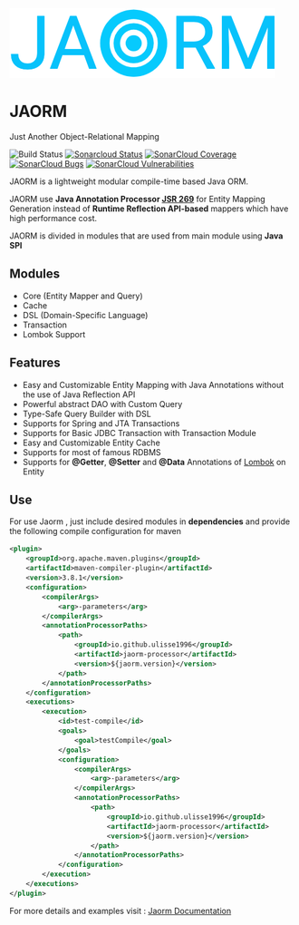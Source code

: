 ![Jaorm](logo.png)

# JAORM
Just Another Object-Relational Mapping

![Build Status](https://github.com/ulisse1996/JAORM/workflows/build/badge.svg)
[![Sonarcloud Status](https://sonarcloud.io/api/project_badges/measure?project=ulisse1996_JAORM&metric=alert_status)](https://sonarcloud.io/dashboard?id=ulisse1996_JAORM)
[![SonarCloud Coverage](https://sonarcloud.io/api/project_badges/measure?project=ulisse1996_JAORM&metric=coverage)](https://sonarcloud.io/component_measures/metric/coverage/list?id=ulisse1996_JAORM)
[![SonarCloud Bugs](https://sonarcloud.io/api/project_badges/measure?project=ulisse1996_JAORM&metric=bugs)](https://sonarcloud.io/component_measures/metric/reliability_rating/list?id=ulisse1996_JAORM)
[![SonarCloud Vulnerabilities](https://sonarcloud.io/api/project_badges/measure?project=ulisse1996_JAORM&metric=vulnerabilities)](https://sonarcloud.io/component_measures/metric/security_rating/list?id=ulisse1996_JAORM)

JAORM is a lightweight modular compile-time based Java ORM.

JAORM use **Java Annotation Processor [JSR 269](https://jcp.org/en/jsr/detail?id=269)** for Entity Mapping Generation instead of
**Runtime Reflection API-based** mappers which have high performance cost.

JAORM is divided in modules that are used from main module using **Java SPI**

## Modules

- Core (Entity Mapper and Query)
- Cache
- DSL (Domain-Specific Language)
- Transaction
- Lombok Support

## Features

- Easy and Customizable Entity Mapping with Java Annotations without the use of Java Reflection API
- Powerful abstract DAO with Custom Query
- Type-Safe Query Builder with DSL
- Supports for Spring and JTA Transactions
- Supports for Basic JDBC Transaction with Transaction Module
- Easy and Customizable Entity Cache
- Supports for most of famous RDBMS
- Supports for **@Getter**, **@Setter** and **@Data** Annotations of [Lombok](https://projectlombok.org/) on Entity

## Use

For use Jaorm , just include desired modules in **dependencies** and provide the following
compile configuration for maven

```xml
<plugin>
    <groupId>org.apache.maven.plugins</groupId>
    <artifactId>maven-compiler-plugin</artifactId>
    <version>3.8.1</version>
    <configuration>
        <compilerArgs>
            <arg>-parameters</arg>
        </compilerArgs>
        <annotationProcessorPaths>
            <path>
                <groupId>io.github.ulisse1996</groupId>
                <artifactId>jaorm-processor</artifactId>
                <version>${jaorm.version}</version>
            </path>
        </annotationProcessorPaths>
    </configuration>
    <executions>
        <execution>
            <id>test-compile</id>
            <goals>
                <goal>testCompile</goal>
            </goals>
            <configuration>
                <compilerArgs>
                    <arg>-parameters</arg>
                </compilerArgs>
                <annotationProcessorPaths>
                    <path>
                        <groupId>io.github.ulisse1996</groupId>
                        <artifactId>jaorm-processor</artifactId>
                        <version>${jaorm.version}</version>
                    </path>
                </annotationProcessorPaths>
            </configuration>
        </execution>
    </executions>
</plugin>
```

For more details and examples visit : [Jaorm Documentation](https://ulisse1996.github.io/jaorm-docs/)
